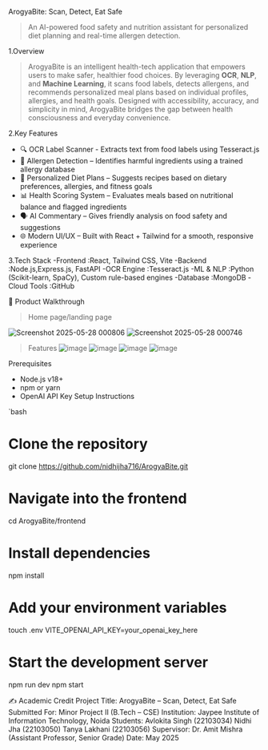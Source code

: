  ArogyaBite: Scan, Detect, Eat Safe
> An AI-powered food safety and nutrition assistant for personalized diet planning and real-time allergen detection.

1.Overview
> ArogyaBite is an intelligent health-tech application that empowers users to make safer, healthier food choices. By leveraging **OCR**, **NLP**, and **Machine Learning**, it scans food labels, detects allergens, and recommends personalized meal plans based on individual profiles, allergies, and health goals. Designed with accessibility, accuracy, and simplicity in mind, ArogyaBite bridges the gap between health consciousness and everyday convenience.

2.Key Features
- 🔍 OCR Label Scanner - Extracts text from food labels using Tesseract.js
- 🚨 Allergen Detection – Identifies harmful ingredients using a trained allergy database  
- 🧠 Personalized Diet Plans – Suggests recipes based on dietary preferences, allergies, and fitness goals  
- 📊 Health Scoring System – Evaluates meals based on nutritional balance and flagged ingredients  
- 🗣️ AI Commentary – Gives friendly analysis on food safety and suggestions  
- 🌐 Modern UI/UX – Built with React + Tailwind for a smooth, responsive experience  

3.Tech Stack
-Frontend     :React, Tailwind CSS, Vite
-Backend      :Node.js,Express.js, FastAPI
-OCR Engine   :Tesseract.js
-ML & NLP     :Python (Scikit-learn, SpaCy), Custom rule-based engines
-Database     :MongoDB 
-Cloud Tools  :GitHub

🧭 Product Walkthrough
>Home page/landing page

![Screenshot 2025-05-28 000806](https://github.com/user-attachments/assets/10383758-3f25-4821-8fe6-be9dd9b5e817)
![Screenshot 2025-05-28 000746](https://github.com/user-attachments/assets/9da0c3c3-cc7e-46c4-8dd9-982962b5840f)

>Features 
![image](https://github.com/user-attachments/assets/6c06ccbe-9179-45b2-9cae-20557dccb643)
![image](https://github.com/user-attachments/assets/4fcde672-8dbd-4212-91ca-651d5cf85d42)
![image](https://github.com/user-attachments/assets/50455082-8b23-444e-96fa-74f1d659b4ca)
![image](https://github.com/user-attachments/assets/6c866537-0b85-442f-b4e4-99054913cccc)


Prerequisites

- Node.js v18+
- npm or yarn
- OpenAI API Key
Setup Instructions

`bash
# Clone the repository
git clone https://github.com/nidhijha716/ArogyaBite.git

# Navigate into the frontend
cd ArogyaBite/frontend

# Install dependencies
npm install

# Add your environment variables
touch .env
VITE_OPENAI_API_KEY=your_openai_key_here
# Start the development server
npm run dev
npm start


✍️ Academic Credit
Project Title: ArogyaBite – Scan, Detect, Eat Safe
Submitted For: Minor Project II (B.Tech – CSE)
Institution: Jaypee Institute of Information Technology, Noida
Students:
Avlokita Singh (22103034)
Nidhi Jha (22103050)
Tanya Lakhani (22103056)
Supervisor: Dr. Amit Mishra (Assistant Professor, Senior Grade)
Date: May 2025
